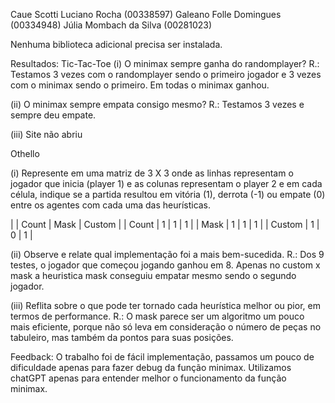 Caue Scotti Luciano Rocha (00338597)
Galeano Folle Domingues (00334948)
Júlia Mombach da Silva (00281023) 

Nenhuma biblioteca adicional precisa ser instalada.

Resultados:
Tic-Tac-Toe
(i) O minimax sempre ganha do randomplayer? 
    R.: Testamos 3 vezes com o randomplayer sendo o primeiro jogador e 3 vezes com o minimax sendo o primeiro. Em todas o minimax ganhou.

(ii) O minimax sempre empata consigo mesmo?
    R.: Testamos 3 vezes e sempre deu empate. 

(iii) Site não abriu


Othello

(i) Represente em uma matriz de 3 X 3 onde as linhas representam o jogador que inicia
(player 1) e as colunas representam o player 2 e em cada célula, indique se a partida
resultou em vitória (1), derrota (-1) ou empate (0) entre os agentes com cada uma das
heurísticas.

|        | Count | Mask | Custom |
| Count  |   1   |  1   |   1    |
| Mask   |   1   |  1   |   1    |
| Custom |   1   |  0   |   1    |

(ii) Observe e relate qual implementação foi a mais bem-sucedida.
    R.: Dos 9 testes, o jogador que começou jogando ganhou em 8. Apenas no custom x mask a heuristica mask conseguiu empatar mesmo sendo o segundo jogador. 

(iii) Reflita sobre o que pode ter tornado cada heurística melhor ou pior, em termos de
performance.
    R.: O mask parece ser um algoritmo um pouco mais eficiente, porque não só leva em consideração o número de peças no tabuleiro, mas também da pontos para suas posições. 


Feedback: 
O trabalho foi de fácil implementação, passamos um pouco de dificuldade apenas para fazer debug da função minimax. Utilizamos chatGPT apenas para entender melhor o funcionamento da função minimax.
